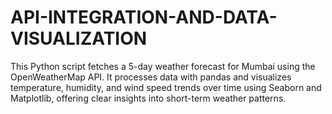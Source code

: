 # API-INTEGRATION-AND-DATA-VISUALIZATION
This Python script fetches a 5-day weather forecast for Mumbai using the OpenWeatherMap API. It processes data with pandas and visualizes temperature, humidity, and wind speed trends over time using Seaborn and Matplotlib, offering clear insights into short-term weather patterns.
